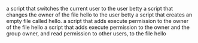  a script that switches the current user to the user betty
a script that changes the owner of the file hello to the user betty
a script that creates an empty file called hello.
a script that adds execute permission to the owner of the file hello
 a script that adds execute permission to the owner and the group owner, and read permission to other users, to the file hello

